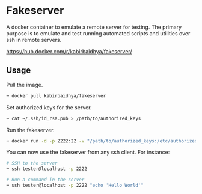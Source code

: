 # Fakeserver

A docker container to emulate a remote server for testing. The primary purpose is to emulate and test running automated scripts and utilities over ssh in remote servers.

https://hub.docker.com/r/kabirbaidhya/fakeserver/

## Usage

Pull the image.

```bash
➜ docker pull kabirbaidhya/fakeserver
```

Set authorized keys for the server.

```bash
➜ cat ~/.ssh/id_rsa.pub > /path/to/authorized_keys
```

Run the fakeserver.

```bash
➜ docker run -d -p 2222:22 -v "/path/to/authorized_keys:/etc/authorized_keys/tester" -e SSH_USERS="tester:1001:1001" --name=fakeserver kabirbaidhya/fakeserver
```

You can now use the fakeserver from any ssh client. For instance:

```bash
# SSH to the server
➜ ssh tester@localhost -p 2222

# Run a command in the server
➜ ssh tester@localhost -p 2222 "echo 'Hello World'"
```
